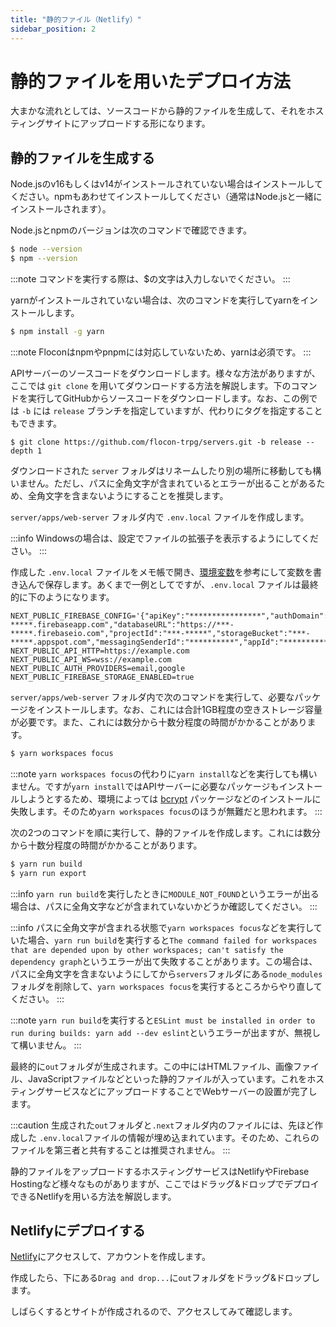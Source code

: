```yaml
---
title: "静的ファイル（Netlify）"
sidebar_position: 2
---
```


# 静的ファイルを用いたデプロイ方法

大まかな流れとしては、ソースコードから静的ファイルを生成して、それをホスティングサイトにアップロードする形になります。

## 静的ファイルを生成する

Node.jsのv16もしくはv14がインストールされていない場合はインストールしてください。npmもあわせてインストールしてください（通常はNode.jsと一緒にインストールされます）。

Node.jsとnpmのバージョンは次のコマンドで確認できます。

```bash
$ node --version
$ npm --version
```

:::note
コマンドを実行する際は、$の文字は入力しないでください。
:::

yarnがインストールされていない場合は、次のコマンドを実行してyarnをインストールします。

```bash
$ npm install -g yarn
```

:::note
Floconはnpmやpnpmには対応していないため、yarnは必須です。
:::

APIサーバーのソースコードをダウンロードします。様々な方法がありますが、ここでは `git clone` を用いてダウンロードする方法を解説します。下のコマンドを実行してGitHubからソースコードをダウンロードします。なお、この例では `-b` には `release` ブランチを指定していますが、代わりにタグを指定することもできます。

```console
$ git clone https://github.com/flocon-trpg/servers.git -b release --depth 1
```

ダウンロードされた `server` フォルダはリネームしたり別の場所に移動しても構いません。ただし、パスに全角文字が含まれているとエラーが出ることがあるため、全角文字を含まないようにすることを推奨します。

`server/apps/web-server` フォルダ内で `.env.local` ファイルを作成します。

:::info
Windowsの場合は、設定でファイルの拡張子を表示するようにしてください。
:::

作成した `.env.local` ファイルをメモ帳で開き、[環境変数](/docs/server/web-server/vars)を参考にして変数を書き込んで保存します。あくまで一例としてですが、`.env.local` ファイルは最終的に下のようになります。

```env
NEXT_PUBLIC_FIREBASE_CONFIG='{"apiKey":"****************","authDomain":"***-*****.firebaseapp.com","databaseURL":"https://***-*****.firebaseio.com","projectId":"***-*****","storageBucket":"***-*****.appspot.com","messagingSenderId":"**********","appId":"****************"}'
NEXT_PUBLIC_API_HTTP=https://example.com
NEXT_PUBLIC_API_WS=wss://example.com
NEXT_PUBLIC_AUTH_PROVIDERS=email,google
NEXT_PUBLIC_FIREBASE_STORAGE_ENABLED=true
```

`server/apps/web-server` フォルダ内で次のコマンドを実行して、必要なパッケージをインストールします。なお、これには合計1GB程度の空きストレージ容量が必要です。また、これには数分から十数分程度の時間がかかることがあります。

```bash
$ yarn workspaces focus
```

:::note
`yarn workspaces focus`の代わりに`yarn install`などを実行しても構いません。ですが`yarn install`ではAPIサーバーに必要なパッケージもインストールしようとするため、環境によっては [bcrypt](https://www.npmjs.com/package/bcrypt) パッケージなどのインストールに失敗します。そのため`yarn workspaces focus`のほうが無難だと思われます。
:::

次の2つのコマンドを順に実行して、静的ファイルを作成します。これには数分から十数分程度の時間がかかることがあります。

```bash
$ yarn run build
$ yarn run export
```

:::info
`yarn run build`を実行したときに`MODULE_NOT_FOUND`というエラーが出る場合は、パスに全角文字などが含まれていないかどうか確認してください。
:::

:::info
パスに全角文字が含まれる状態で`yarn workspaces focus`などを実行していた場合、`yarn run build`を実行すると`The command failed for workspaces that are depended upon by other workspaces; can't satisfy the dependency graph`というエラーが出て失敗することがあります。この場合は、パスに全角文字を含まないようにしてから`servers`フォルダにある`node_modules`フォルダを削除して、`yarn workspaces focus`を実行するところからやり直してください。
:::

:::note
`yarn run build`を実行すると`ESLint must be installed in order to run during builds: yarn add --dev eslint`というエラーが出ますが、無視して構いません。
:::

最終的に`out`フォルダが生成されます。この中にはHTMLファイル、画像ファイル、JavaScriptファイルなどといった静的ファイルが入っています。これをホスティングサービスなどにアップロードすることでWebサーバーの設置が完了します。

:::caution
生成された`out`フォルダと`.next`フォルダ内のファイルには、先ほど作成した `.env.local`ファイルの情報が埋め込まれています。そのため、これらのファイルを第三者と共有することは推奨されません。
:::

静的ファイルをアップロードするホスティングサービスはNetlifyやFirebase Hostingなど様々なものがありますが、ここではドラッグ&ドロップでデプロイできるNetlifyを用いる方法を解説します。

## Netlifyにデプロイする

[Netlify](https://www.netlify.com/)にアクセスして、アカウントを作成します。

作成したら、下にある`Drag and drop...`に`out`フォルダをドラッグ&ドロップします。

しばらくするとサイトが作成されるので、アクセスしてみて確認します。